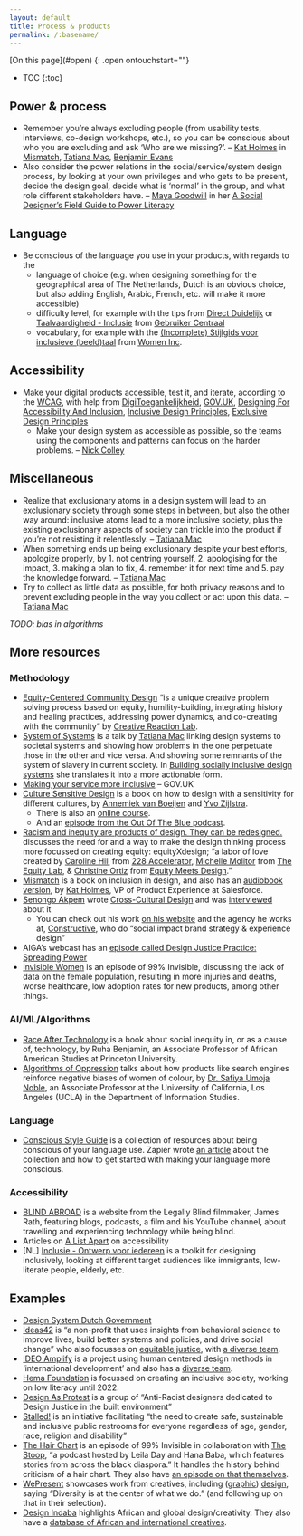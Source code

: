 ```yaml
---
layout: default
title: Process & products
permalink: /:basename/
---
```


<nav class="toc">
[On this page](#open)
{: .open ontouchstart=""}

* TOC
{:toc}
</nav>

<main class="page" id="site-content">

## Power & process
- Remember you’re always excluding people (from usability tests, interviews, co-design workshops, etc.), so you can be conscious about who you are excluding and ask ‘Who are we missing?’. – [Kat Holmes](https://katholmesdesign.com/) in [Mismatch](https://mismatch.design/), [Tatiana Mac](https://areena.yle.fi/1-50271945), [Benjamin Evans](https://twitter.com/benjamineevans)
- Also consider the power relations in the social/service/system design process, by looking at your own privileges and who gets to be present, decide the design goal, decide what is ‘normal’ in the group, and what role different stakeholders have. – [Maya Goodwill](https://www.power-literacy.com/about) in her [A Social Designer’s Field Guide to Power Literacy](https://www.power-literacy.com)

## Language
- Be conscious of the language you use in your products, with regards to the
  - language of choice (e.g. when designing something for the geographical area of The Netherlands, Dutch is an obvious choice, but also adding English, Arabic, French, etc. will make it more accessible)
  - difficulty level, for example with the tips from [Direct Duidelijk](https://www.directduidelijk.nl/schrijftips/tips) or [Taalvaardigheid - Inclusie](https://inclusie.gebruikercentraal.nl/vaardigheden/taalvaardigheid/) from [Gebruiker Centraal](https://www.gebruikercentraal.nl/)
  - vocabulary, for example with the [(Incomplete) Stijlgids voor inclusieve (beeld)taal](https://205rpe43adla3g1ggs4flrux-wpengine.netdna-ssl.com/wp-content/uploads/2020/07/WOMEN-Inc-stijlgids-versie-augustus-2020.pdf) from [Women Inc](https://www.womeninc.nl/).

## Accessibility
- Make your digital products accessible, test it, and iterate, according to the [WCAG](https://www.w3.org/TR/WCAG21/), with help from [DigiToegankelijkheid](https://www.digitoegankelijk.nl/aanpak), [GOV.UK](https://www.gov.uk/service-manual/helping-people-to-use-your-service/making-your-service-accessible-an-introduction), [Designing For Accessibility And Inclusion](https://www.smashingmagazine.com/2018/04/designing-accessibility-inclusion/ "Smashing Magazine article describing several lenses to look at your digital design to improve accessibility"), [Inclusive Design Principles](https://inclusivedesignprinciples.org/), [Exclusive Design Principles](https://exclusive-design.vasilis.nl/)
  - Make your design system as accessible as possible, so the teams using the components and patterns can focus on the harder problems. – [Nick Colley](https://www.youtube.com/watch?v=OeyMEDPnPcE1)

## Miscellaneous
- Realize that exclusionary atoms in a design system will lead to an exclusionary society through some steps in between, but also the other way around: inclusive atoms lead to a more inclusive society, plus the existing exclusionary aspects of society can trickle into the product if you’re not resisting it relentlessly. – [Tatiana Mac](https://areena.yle.fi/1-50271945)
- When something ends up being exclusionary despite your best efforts, apologize properly, by 1. not centring yourself, 2. apologising for the impact, 3. making a plan to fix, 4. remember it for next time and 5. pay the knowledge forward. – [Tatiana Mac](https://areena.yle.fi/1-50271945)
- Try to collect as little data as possible, for both privacy reasons and to prevent excluding people in the way you collect or act upon this data. – [Tatiana Mac](https://areena.yle.fi/1-50271945)

_TODO: bias in algorithms_

## More resources

### Methodology
- [Equity-Centered Community Design](https://www.creativereactionlab.com/our-approach) “is a unique creative problem solving process based on equity, humility-building, integrating history and healing practices, addressing power dynamics, and co-creating with the community” by [Creative Reaction Lab](https://www.creativereactionlab.com).
- [System of Systems](https://www.youtube.com/watch?v=TzGfBV67Tac) is a talk by [Tatiana Mac](https://tatianamac.com/) linking design systems to societal systems and showing how problems in the one perpetuate those in the other and vice versa. And showing some remnants of the system of slavery in current society. In [Building socially inclusive design systems](https://areena.yle.fi/1-50271945) she translates it into a more actionable form.
- [Making your service more inclusive](https://www.gov.uk/service-manual/design/making-your-service-more-inclusive) – GOV.UK
- [Culture Sensitive Design](https://www.bispublishers.com/culture-sensitive-design.html) is a book on how to design with a sensitivity for different cultures, by [Annemiek van Boeijen](https://www.tudelft.nl/en/ide/about-ide/people/boeijen-agc-van/) and [Yvo Zijlstra](https://www.linkedin.com/in/yvo-zijlstra-49615b54/?originalSubdomain=nl).
  - There is also an [online course](https://online-learning.tudelft.nl/courses/culture-sensitive-design/).
  - And an [episode from the Out Of The Blue podcast](https://www.tudelft.nl/io/delft-design-stories/out-of-the-blue/).
- [Racism and inequity are products of design. They can be redesigned.](https://medium.com/equity-design/racism-and-inequity-are-products-of-design-they-can-be-redesigned-12188363cc6a) discusses the need for and a way to make the design thinking process more focussed on creating equity: equityXdesign; “a labor of love created by [Caroline Hill](https://www.linkedin.com/in/carolineinezhill/) from [228 Accelerator](https://www.228accelerator.com/), [Michelle Molitor](https://www.linkedin.com/in/michelle-molitor-3a16638/) from [The Equity Lab](https://www.theequitylab.org/), & [Christine Ortiz](https://www.linkedin.com/in/christinemortiz/) from [Equity Meets Design](http://equitymeetsdesign.com/).”
- [Mismatch](https://mitpress.mit.edu/books/mismatch) is a book on inclusion in design, and also has an [audiobook version](https://mismatch.design/stories/2020/01/29/mismatch-audiobook-now-available/), by [Kat Holmes](https://katholmesdesign.com/), VP of Product Experience at Salesforce.
- [Senongo Akpem](https://senongo.net) wrote [Cross-Cultural Design](https://abookapart.com/products/cross-cultural-design) and was [interviewed](https://ux.shopify.com/challenging-assumptions-and-designing-across-cultures-23a9fadd69f5) about it
  - You can check out his work [on his website](https://senongo.net/) and the agency he works at, [Constructive](https://constructive.co/), who do “social impact brand strategy & experience design”
- AIGA’s webcast has an [episode called Design Justice Practice: Spreading Power](https://www.aiga.org/aiga/content/why-design/design-for-good/design-for-good-webcast-series-episode-five/)
- [Invisible Women](https://99percentinvisible.org/episode/invisible-women/) is an episode of 99% Invisible, discussing the lack of data on the female population, resulting in more injuries and deaths, worse healthcare, low adoption rates for new products, among other things.

### AI/ML/Algorithms
- [Race After Technology](https://www.ruhabenjamin.com/race-after-technology) is a book about social inequity in, or as a cause of, technology, by Ruha Benjamin, an Associate Professor of African American Studies at Princeton University.
- [Algorithms of Oppression](https://nyupress.org/9781479837243/algorithms-of-oppression/) talks about how products like search engines reinforce negative biases of women of colour, by [Dr. Safiya Umoja Noble](https://safiyaunoble.com/), an Associate Professor at the University of California, Los Angeles (UCLA) in the Department of Information Studies.

### Language
- [Conscious Style Guide](https://consciousstyleguide.com/) is a collection of resources about being conscious of your language use. Zapier wrote [an article](https://zapier.com/blog/communicate-inclusion-and-diversity/) about the collection and how to get started with making your language more conscious.

### Accessibility
- [BLIND ABROAD](https://www.blindabroad.com/) is a website from the Legally Blind filmmaker, James Rath, featuring blogs, podcasts, a film and his YouTube channel, about travelling and experiencing technology while being blind.
- Articles on [A List Apart](https://alistapart.com/blog/topic/accessibility/) on accessibility
- [NL] [Inclusie - Ontwerp voor iedereen](https://inclusie.gebruikercentraal.nl/) is a toolkit for designing inclusively, looking at different target audiences like immigrants, low-literate people, elderly, etc.

## Examples
- [Design System Dutch Government](https://nl-design-system.gitlab.io/nl-design-system/index.html)
- [Ideas42](https://www.ideas42.org/) is “a non-profit that uses insights from behavioral science to improve lives, build better systems and policies, and drive social change” who also focusses on [equitable justice](https://www.ideas42.org/all-projects/?domains=199&focus_group=231), with [a diverse team](https://www.ideas42.org/about-us/people/).
- [IDEO Amplify](https://www.ideo.org/programs/amplify) is a project using human centered design methods in ‘international development’ and also has a [diverse team](https://www.ideo.org/team).
- [Hema Foundation](https://hema-foundation.org/?lang=en) is focussed on creating an inclusive society, working on low literacy until 2022.
- [Design As Protest](https://www.dapcollective.com/) is a group of “Anti-Racist designers dedicated to Design Justice in the built environment”
- [Stalled!](https://www.stalled.online/) is an initiative facilitating “the need to create safe, sustainable and inclusive public restrooms for everyone regardless of age, gender, race, religion and disability”
- [The Hair Chart](https://99percentinvisible.org/episode/the-hair-chart/) is an episode of 99% Invisible in collaboration with [The Stoop](https://www.thestoop.org/), “a podcast hosted by Leila Day and Hana Baba, which features stories from across the black diaspora.” It handles the history behind criticism of a hair chart. They also have [an episode on that themselves](https://www.thestoop.org/home/2018/4/20/episode-13-are-you-a-4c).
- [WePresent](https://wepresent.wetransfer.com) showcases work from creatives, including ([graphic](https://wepresent.wetransfer.com/category/graphic-design/)) [design](https://wepresent.wetransfer.com/category/design/), saying “Diversity is at the center of what we do.” (and following up on that in their selection).
- [Design Indaba](http://www.designindaba.com/) highlights African and global design/creativity. They also have a [database of African and international creatives](http://www.designindaba.com/profiles).

</main>
